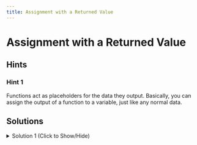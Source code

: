 ```yaml
---
title: Assignment with a Returned Value
---
```

# Assignment with a Returned Value

## Hints

### Hint 1
Functions act as placeholders for the data they output. Basically, you can assign the output of a function to a variable, just like any normal data.

## Solutions

<details><summary>Solution 1 (Click to Show/Hide)</summary>

```javascript
processed = processArg(7); // Equal to 2
```
</details>
